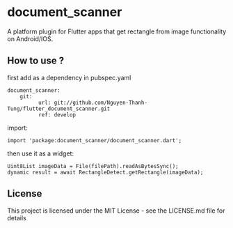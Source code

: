 # document_scanner

A platform plugin for Flutter apps that get rectangle from image functionality on Android/IOS.


## How to use ?

first add as a dependency in pubspec.yaml

```
document_scanner:
    git:
          url: git://github.com/Nguyen-Thanh-Tung/flutter_document_scanner.git
          ref: develop
```

import:

```
import 'package:document_scanner/document_scanner.dart';
```

then use it as a widget:
```
Uint8List imageData = File(filePath).readAsBytesSync();
dynamic result = await RectangleDetect.getRectangle(imageData);
```

## License
This project is licensed under the MIT License - see the LICENSE.md file for details

